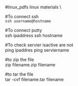 #linux_pdfs
linux materials \

#To connect ssh\
`ssh username@hostname`

#To connect putty \
ssh ipaddress
ssh hostname

#To check servier isactive are not\
ping ipaddres
ping serviername

#to zip the file\
zip filename.zip filename

#to tar the file\
tar -cvf filename.tar filename

